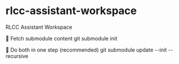 # rlcc-assistant-workspace
RLCC Assistant Workspace


🔹 Fetch submodule content
git submodule init

🔹 Do both in one step (recommended)
git submodule update --init --recursive